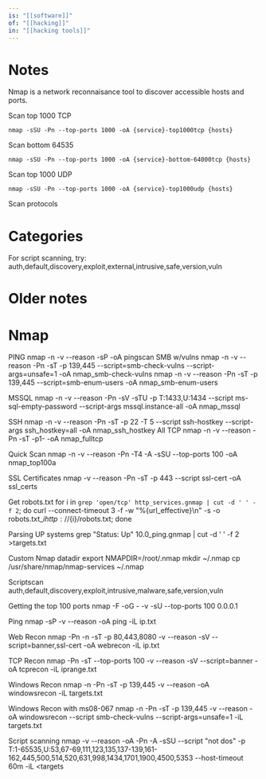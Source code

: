```yaml
---
is: "[[software]]"
of: "[[hacking]]"
in: "[[hacking tools]]"
---
```

# Notes
Nmap is a network reconnaisance tool to discover accessible hosts and ports.

Scan top 1000 TCP
```
nmap -sSU -Pn --top-ports 1000 -oA {service}-top1000tcp {hosts}
```

Scan bottom 64535
```
nmap -sSU -Pn --top-ports 1000 -oA {service}-bottom-64000tcp {hosts}
```

Scan top 1000 UDP
```
nmap -sSU -Pn --top-ports 1000 -oA {service}-top1000udp {hosts}
```

Scan protocols

# Categories
For script scanning, try: auth,default,discovery,exploit,external,intrusive,safe,version,vuln

# Older notes
# Nmap

PING
     nmap -n -v --reason -sP -oA pingscan
SMB w/vulns
     nmap -n -v --reason -Pn -sT -p 139,445 --script=smb-check-vulns --script-args=unsafe=1 -oA nmap_smb-check-vulns
     nmap -n -v --reason -Pn -sT -p 139,445 --script=smb-enum-users -oA nmap_smb-enum-users

MSSQL
     nmap -n -v --reason -Pn -sV -sTU -p T:1433,U:1434 --script ms-sql-empty-password --script-args mssql.instance-all -oA nmap_mssql

SSH
     nmap -n -v --reason -Pn -sT -p 22 -T 5 --script ssh-hostkey --script-args ssh_hostkey=all -oA nmap_ssh_hostkey
All TCP
     nmap -n -v --reason -Pn -sT -p1- -oA nmap_fulltcp

Quick Scan
     nmap -n -v --reason -Pn -T4 -A -sSU --top-ports 100 -oA nmap_top100a

SSL Certificates
     nmap -v --reason -Pn -sT -p 443 --script ssl-cert -oA ssl_certs

Get robots.txt
for i in `grep 'open/tcp' http_services.gnmap | cut -d ' ' -f 2`; do curl --connect-timeout 3 -f -w "%{url_effective}\n" -s -o robots.txt_$i http://${i}/robots.txt; done

Parsing UP systems
grep "Status: Up" 10.0_ping.gnmap | cut -d ' ' -f 2 >targets.txt

Custom Nmap datadir
export NMAPDIR=/root/.nmap
mkdir ~/.nmap
cp /usr/share/nmap/nmap-services ~/.nmap

Scriptscan
auth,default,discovery,exploit,intrusive,malware,safe,version,vuln

Getting the top 100 ports
nmap -F -oG - -v -sU --top-ports 100 0.0.0.1

Ping
nmap -sP -v --reason -oA ping -iL ip.txt

Web Recon
nmap -Pn -n -sT -p 80,443,8080 -v --reason -sV --script=banner,ssl-cert -oA webrecon -iL ip.txt

TCP Recon
nmap -Pn -sT --top-ports 100 -v --reason -sV --script=banner -oA tcprecon -iL iprange.txt

Windows Recon
nmap -n -Pn -sT -p 139,445 -v --reason -oA windowsrecon -iL targets.txt

Windows Recon with ms08-067
nmap -n -Pn -sT -p 139,445 -v --reason -oA windowsrecon --script smb-check-vulns --script-args=unsafe=1  -iL targets.txt


Script scanning
nmap -v --reason -oA <filename> -Pn -A -sSU --script "not dos" -p T:1-65535,U:53,67-69,111,123,135,137-139,161-162,445,500,514,520,631,998,1434,1701,1900,4500,5353 --host-timeout 60m -iL <targets
